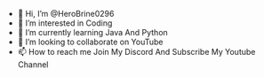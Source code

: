 - 👋 Hi, I’m @HeroBrine0296
- 👀 I’m interested in Coding
- 🌱 I’m currently learning Java And Python
- 💞️ I’m looking to collaborate on YouTube
- 📫 How to reach me Join My Discord And Subscribe My Youtube Channel

<!---
HeroBrine0296/HeroBrine0296 is a ✨ special ✨ repository because its `README.md` (this file) appears on your GitHub profile.
You can click the Preview link to take a look at your changes.
--->
